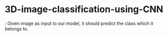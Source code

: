 # 3D-image-classification-using-CNN
: Given image as input to our model, it should predict the class which it belongs to.
